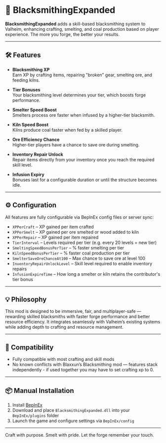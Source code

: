 # 🔧 BlacksmithingExpanded

**BlacksmithingExpanded** adds a skill-based blacksmithing system to Valheim, enhancing crafting, smelting, and coal production based on player experience. The more you forge, the better your results.

---

## 🛠️ Features

- **Blacksmithing XP**  
  Earn XP by crafting items, repairing "broken" gear, smelting ore, and feeding kilns.

- **Tier Bonuses**  
  Your blacksmithing level determines your tier, which boosts forge performance.

- **Smelter Speed Boost**  
  Smelters process ore faster when infused by a higher-tier blacksmith.

- **Kiln Speed Boost**  
  Kilns produce coal faster when fed by a skilled player.

- **Ore Efficiency Chance**  
  Higher-tier players have a chance to save ore during smelting.

- **Inventory Repair Unlock**  
  Repair items directly from your inventory once you reach the required skill level.

- **Infusion Expiry**  
  Bonuses last for a configurable duration or until the structure becomes idle.

---

## ⚙️ Configuration

All features are fully configurable via BepInEx config files or server sync:

- `XPPerCraft` – XP gained per item crafted  
- `XPPerSmelt` – XP gained per ore smelted or wood added to kiln  
- `XPPerRepair` – XP gained per item repaired  
- `TierInterval` – Levels required per tier (e.g. every 20 levels = new tier)  
- `SmeltingSpeedBonusPerTier` – % faster smelting per tier  
- `KilnSpeedBonusPerTier` – % faster coal production per tier  
- `SmelterSaveOreChanceAt100` – Max chance to save ore at level 100  
- `InventoryRepairUnlockLevel` – Skill level required to enable inventory repairs  
- `InfusionExpireTime` – How long a smelter or kiln retains the contributor's tier bonus

---

## 💡 Philosophy

This mod is designed to be immersive, fair, and multiplayer-safe — rewarding skilled blacksmiths with faster forge performance and better resource efficiency. It integrates seamlessly with Valheim’s existing systems while adding depth to crafting and resource management.

---

## 🔗 Compatibility

- Fully compatible with most crafting and skill mods  
- No known conflicts with Blaxxun’s Blacksmithing mod — features stack independently - if used together you may have to set crafting xp to 0.

---

## 📦 Manual Installation

1. Install [BepInEx](https://valheim.thunderstore.io/package/denikson/BepInExPack_Valheim/)
2. Download and place `BlacksmithingExpanded.dll` into your `BepInEx/plugins` folder
3. Launch the game and configure settings via `BepInEx/config`


---

Craft with purpose. Smelt with pride. Let the forge remember your touch.
